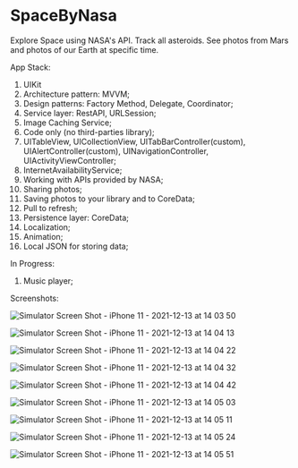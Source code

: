 # SpaceByNasa

Explore Space using NASA's API. Track all asteroids. See photos from Mars and photos of our Earth at specific time. 

App Stack:

1. UIKit
2. Architecture pattern: MVVM;
3. Design patterns: Factory Method, Delegate, Coordinator; 
4. Service layer: RestAPI, URLSession;
5. Image Caching Service;
6. Code only (no third-parties library);
7. UITableView, UICollectionView, UITabBarController(custom), UIAlertController(custom), UINavigationController, UIActivityViewController;
8. InternetAvailabilityService;
9. Working with APIs provided by NASA;
10. Sharing photos;
11. Saving photos to your library and to CoreData;
12. Pull to refresh;
13. Persistence layer: CoreData;
14. Localization;
15. Animation;
16. Local JSON for storing data;

In Progress:
1. Music player;

Screenshots:

![Simulator Screen Shot - iPhone 11 - 2021-12-13 at 14 03 50](https://user-images.githubusercontent.com/72150642/145806213-77658db5-154d-43fe-b897-da82a033fc53.png)

![Simulator Screen Shot - iPhone 11 - 2021-12-13 at 14 04 13](https://user-images.githubusercontent.com/72150642/145806656-c9a9f10e-aeac-4ade-b96b-a57f07a26045.png)

![Simulator Screen Shot - iPhone 11 - 2021-12-13 at 14 04 22](https://user-images.githubusercontent.com/72150642/145806663-47f5170f-c203-40b8-be25-46c9fb1354d3.png)

![Simulator Screen Shot - iPhone 11 - 2021-12-13 at 14 04 32](https://user-images.githubusercontent.com/72150642/145806680-47deebb6-dc48-4d3f-842f-5acd98fee728.png)

![Simulator Screen Shot - iPhone 11 - 2021-12-13 at 14 04 42](https://user-images.githubusercontent.com/72150642/145806689-eb87833a-1e3b-4578-b702-c097f93a14d2.png)

![Simulator Screen Shot - iPhone 11 - 2021-12-13 at 14 05 03](https://user-images.githubusercontent.com/72150642/145806702-1795fc32-7c92-404a-94e2-c1c28bb526b6.png)

![Simulator Screen Shot - iPhone 11 - 2021-12-13 at 14 05 11](https://user-images.githubusercontent.com/72150642/145806708-cc209e17-a30b-4b65-a77a-3a128bcbad06.png)

![Simulator Screen Shot - iPhone 11 - 2021-12-13 at 14 05 24](https://user-images.githubusercontent.com/72150642/145806716-9d03c020-8231-4bd4-a566-ee7a1e92383f.png)

![Simulator Screen Shot - iPhone 11 - 2021-12-13 at 14 05 51](https://user-images.githubusercontent.com/72150642/145806739-f6dfd9f5-e099-4f78-a556-c3a6410d0d8f.png)

